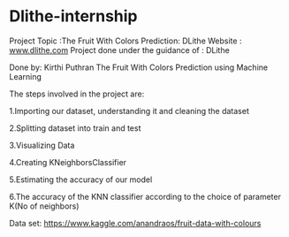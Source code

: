 # Dlithe-internship

Project Topic :The Fruit With Colors Prediction: DLithe
Website : www.dlithe.com Project done under the guidance of : DLithe

Done by: Kirthi Puthran The Fruit With Colors Prediction using Machine Learning

The steps involved in the project are:

  1.Importing our dataset, understanding it and cleaning the dataset

  2.Splitting dataset into train and test

  3.Visualizing Data

  4.Creating KNeighborsClassifier 

  5.Estimating the accuracy of our model

  6.The accuracy of the KNN classifier according to the choice of parameter K(No of neighbors)

Data set: https://www.kaggle.com/anandraos/fruit-data-with-colours
